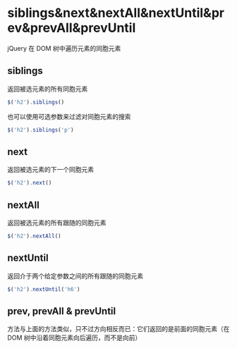 # siblings&next&nextAll&nextUntil&prev&prevAll&prevUntil

jQuery 在 DOM 树中遍历元素的同胞元素

## siblings

返回被选元素的所有同胞元素

```js
$('h2').siblings()
```

也可以使用可选参数来过滤对同胞元素的搜索

```js
$('h2').siblings('p')
```

## next

返回被选元素的下一个同胞元素

```js
$('h2').next()
```

## nextAll

返回被选元素的所有跟随的同胞元素

```js
$('h2').nextAll()
```

## nextUntil

返回介于两个给定参数之间的所有跟随的同胞元素

```js
$('h2').nextUntil('h6')
```

## prev, prevAll & prevUntil

方法与上面的方法类似，只不过方向相反而已：它们返回的是前面的同胞元素（在 DOM 树中沿着同胞元素向后遍历，而不是向前）
